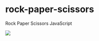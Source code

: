 # rock-paper-scissors

<p>Rock Paper Scissors JavaScript</p>
<img src="https://tenor.com/view/lain-dance-small-gif-23265404"></img>
